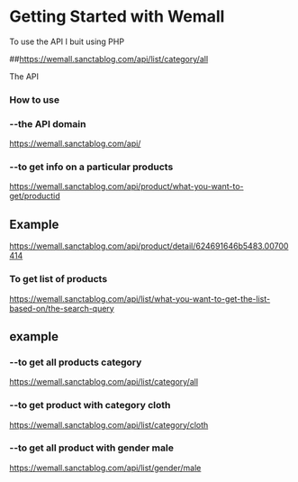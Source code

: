 # Getting Started with Wemall

To use the API I buit using PHP

##https://wemall.sanctablog.com/api/list/category/all


The API 

### How to use 

### --the API domain
https://wemall.sanctablog.com/api/

### --to get info on a particular products

https://wemall.sanctablog.com/api/product/what-you-want-to-get/productid

## Example
https://wemall.sanctablog.com/api/product/detail/624691646b5483.00700414

### To get list of  products 

https://wemall.sanctablog.com/api/list/what-you-want-to-get-the-list-based-on/the-search-query

## example

### --to get all products category

https://wemall.sanctablog.com/api/list/category/all


### --to get product with category cloth

https://wemall.sanctablog.com/api/list/category/cloth

### --to get all product with gender male

https://wemall.sanctablog.com/api/list/gender/male

